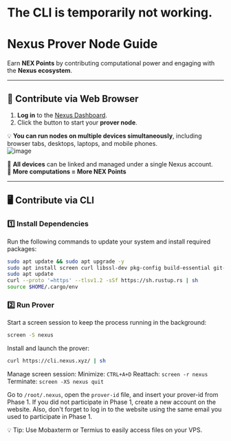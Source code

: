 # The CLI is temporarily not working.

# Nexus Prover Node Guide  

Earn **NEX Points** by contributing computational power and engaging with the **Nexus ecosystem**.  

---

## 🚀 Contribute via Web Browser  

1. **Log in** to the [Nexus Dashboard](https://app.nexus.xyz/).  
2. Click the button to start your **prover node**.  

💡 **You can run nodes on multiple devices simultaneously**, including browser tabs, desktops, laptops, and mobile phones.  
![image](https://i.postimg.cc/c1vLvyhR/Screenshot-1.png)

📌 **All devices** can be linked and managed under a single Nexus account.  
🎯 **More computations = More NEX Points**  

---

## 🖥️ Contribute via CLI  

### 1️⃣ Install Dependencies  
Run the following commands to update your system and install required packages:  

```sh
sudo apt update && sudo apt upgrade -y
sudo apt install screen curl libssl-dev pkg-config build-essential git-all protobuf-compiler -y
sudo apt update
curl --proto '=https' --tlsv1.2 -sSf https://sh.rustup.rs | sh
source $HOME/.cargo/env
```

### 2️⃣ Run Prover
Start a screen session to keep the process running in the background:
```sh
screen -S nexus
```
Install and launch the prover:
```sh
curl https://cli.nexus.xyz/ | sh
```
Manage screen session:
Minimize: `CTRL+A+D`
Reattach: `screen -r nexus`
Terminate: `screen -XS nexus quit`

Go to `/root/.nexus`, open the `prover-id` file, and insert your prover-id from Phase 1. If you did not participate in Phase 1, create a new account on the website.
Also, don't forget to log in to the website using the same email you used to participate in Phase 1.

💡 Tip: Use Mobaxterm or Termius to easily access files on your VPS.

